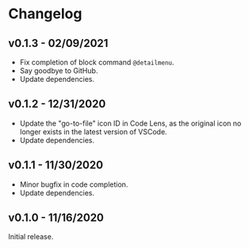 # Changelog

## v0.1.3 - 02/09/2021

* Fix completion of block command `@detailmenu`.
* Say goodbye to GitHub.
* Update dependencies.

## v0.1.2 - 12/31/2020

* Update the "go-to-file" icon ID in Code Lens, as the original icon no longer exists in the latest version of VSCode.
* Update dependencies.

## v0.1.1 - 11/30/2020

* Minor bugfix in code completion.
* Update dependencies.

## v0.1.0 - 11/16/2020

Initial release.
